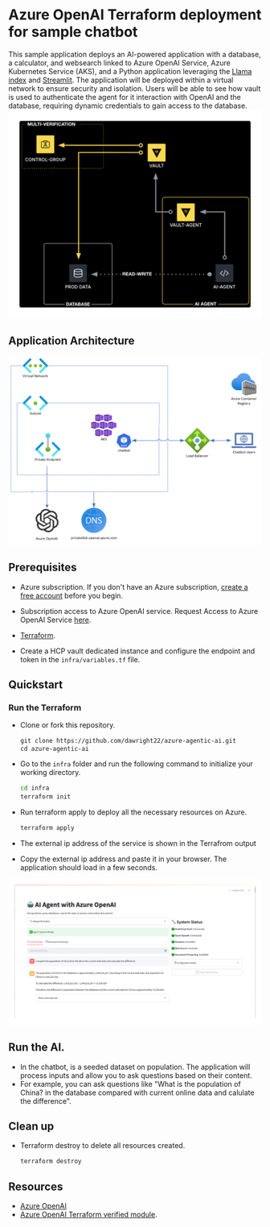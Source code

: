 # Azure OpenAI Terraform deployment for sample chatbot

This sample application deploys an AI-powered application with a database, a calculator, and websearch linked to Azure OpenAI Service, Azure Kubernetes Service (AKS), and a Python application leveraging the [Llama index](https://gpt-index.readthedocs.io/en/latest/) and [Streamlit](https://docs.streamlit.io/library/get-started). The application will be deployed within a virtual network to ensure security and isolation. Users will be able to see how vault is used to authenticate the agent for it interaction with OpenAI and the database, requiring dynamic credentials to gain access to the database.
![diagram](./images/agentic-ai.png)

## Application Architecture
![diagram](/images/diagram.png)

## Prerequisites

- Azure subscription. If you don't have an Azure subscription, [create a free account](https://azure.microsoft.com/free/?ref=microsoft.com&utm_source=microsoft.com&utm_medium=docs&utm_campaign=visualstudio) before you begin.
- Subscription access to Azure OpenAI service. Request Access to Azure OpenAI Service [here](https://customervoice.microsoft.com/Pages/ResponsePage.aspx?id=v4j5cvGGr0GRqy180BHbR7en2Ais5pxKtso_Pz4b1_xUOFA5Qk1UWDRBMjg0WFhPMkIzTzhKQ1dWNyQlQCN0PWcu).
- [Terraform](https://learn.microsoft.com/azure/developer/terraform/quickstart-configure).

- Create a HCP vault dedicated instance and configure the endpoint and token in the `infra/variables.tf` file.

## Quickstart

### Run the Terraform

- Clone or fork this repository. 
   ```
   git clone https://github.com/dawright22/azure-agentic-ai.git
   cd azure-agentic-ai
   ```

- Go to the `infra` folder and run the following command to initialize your working directory.

    ```bash
    cd infra
    terraform init
    ```

- Run terraform apply to deploy all the necessary resources on Azure.

    ```bash
    terraform apply
    ```
- The external ip address of the service is shown in the Terrafrom output 

- Copy the external ip address and paste it in your browser. The application should load in a few seconds.

![app](/images/application-chatbot.png)

## Run the AI.
- In the chatbot, is a seeded dataset on population. The application will process inputs and allow you to ask questions based on their content.
- For example, you can ask questions like  "What is the population of China? in the database compared with current online data and calulate the difference".

## Clean up

- Terraform destroy to delete all resources created.

    ```bash
    terraform destroy
    ```
## Resources

- [Azure OpenAI](https://learn.microsoft.com/en-us/azure/cognitive-services/openai/overview)
- [Azure OpenAI Terraform verified module](https://registry.terraform.io/modules/Azure/openai/azurerm/latest).
